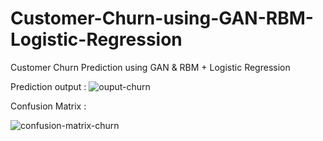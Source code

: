 # Customer-Churn-using-GAN-RBM-Logistic-Regression
Customer Churn Prediction using GAN &amp; RBM + Logistic Regression

Prediction output :
![ouput-churn](https://github.com/user-attachments/assets/67df45b8-38f8-4b9c-8429-a8dcb6a4fadb)

Confusion Matrix :

![confusion-matrix-churn](https://github.com/user-attachments/assets/b2598fd1-8afa-49ae-a01b-3dfcc7e41b0d)

